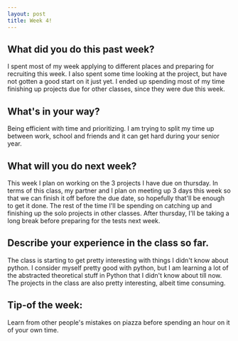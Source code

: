 ```yaml
---
layout: post
title: Week 4!
---
```


## What did you do this past week? 
I spent most of my week applying to different places and preparing for recruiting this week. I also spent some time looking at the project, but have not gotten a good start on it just yet. I ended up spending most of my time finishing up projects due for other classes, since they were due this week.

## What's in your way? 
Being efficient with time and prioritizing. I am trying to split my time up between work, school and friends and it can get hard during your senior year.

## What will you do next week? 
This week I plan on working on the 3 projects I have due on thursday. In terms of this class, my partner and I plan on meeting up 3 days this week so that we can finish it off before the due date, so hopefully that'll be enough to get it done. The rest of the time I'll be spending on catching up and finishing up the solo projects in other classes. After thursday, I'll be taking a long break before preparing for the tests next week.

## Describe your experience in the class so far.
The class is starting to get pretty interesting with things I didn't know about python. I consider myself pretty good with python, but I am learning a lot of the abstracted theoretical stuff in Python that I didn't know about till now. The projects in the class are also pretty interesting, albeit time consuming.

## Tip-of the week:
Learn from other people's mistakes on piazza before spending an hour on it of your own time.
